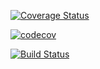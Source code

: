 [![Coverage Status](https://coveralls.io/repos/github/DominikKrenski/PersonalPassServer/badge.svg?branch=registration-travis)](https://coveralls.io/github/DominikKrenski/PersonalPassServer?branch=registration-travis)

[![codecov](https://codecov.io/gh/DominikKrenski/PersonalPassServer/branch/master/graph/badge.svg?token=30HIZC7KXJ)](https://codecov.io/gh/DominikKrenski/PersonalPassServer)

[![Build Status](https://app.travis-ci.com/DominikKrenski/PersonalPassServer.svg?branch=master)](https://app.travis-ci.com/DominikKrenski/PersonalPassServer)